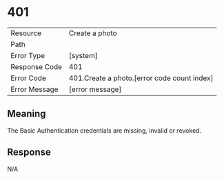 # 401

|                                       |                                                 |
| ------------------------------------- | ----------------------------------------------- |
| Resource                              | Create a photo                                         |
| Path                                  |                                            |
| Error Type                            | [system]                                       |
| Response Code                         | 401                                              |
| Error Code                            | 401.Create a photo.[error code count index]                                     |
| Error Message                         | [error message] |

## Meaning
The Basic Authentication credentials are missing, invalid or revoked.

## Response


N/A

